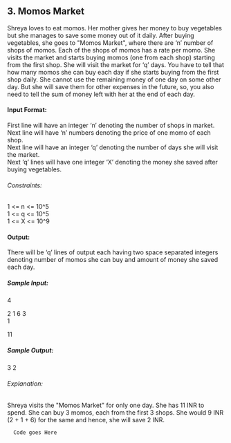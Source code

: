 ## 3. Momos Market

Shreya loves to eat momos. Her mother gives her money to buy vegetables but she manages to save some money out of it daily. After buying vegetables, she goes to "Momos Market", where there are ‘n’ number of shops of momos. Each of the shops of momos has a rate per momo. She visits the market and starts buying momos (one from each shop) starting from the first shop. She will visit the market for ‘q’ days. You have to tell that how many momos she can buy each day if she starts buying from the first shop daily. She cannot use the remaining money of one day on some other day. But she will save them for other expenses in the future, so, you also need to tell the sum of money left with her at the end of each day.          

#### Input Format:     
First line will have an integer ‘n’ denoting the number of shops in market.    
Next line will have ‘n’ numbers denoting the price of one momo of each shop.    
Next line will have an integer ‘q’ denoting the number of days she will visit the market.    
Next ‘q’ lines will have one integer ‘X’ denoting the money she saved after buying vegetables.    
###### Constraints:    
1 <= n <= 10^5    
1 <= q <= 10^5    
1 <= X <= 10^9   
#### Output:    
There will be ‘q’ lines of output each having two space separated integers denoting number of momos she can buy and amount of money she saved each day.     
##### Sample Input:     
4   

2 1 6 3    
1  

11    
##### Sample Output:
3 2      
###### Explanation:       
Shreya visits the "Momos Market" for only one day. She has 11 INR to spend. She can buy 3 momos, each from the first 3 shops. 
She would 9 INR (2 + 1 + 6) for the same and hence, she will save 2 INR.        


````
  Code goes Here
````

